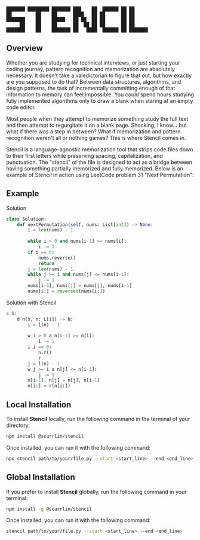 ```

███████ ████████ ███████ ███    ██  ██████ ██ ██      
██         ██    ██      ████   ██ ██      ██ ██      
███████    ██    █████   ██ ██  ██ ██      ██ ██      
     ██    ██    ██      ██  ██ ██ ██      ██ ██      
███████    ██    ███████ ██   ████  ██████ ██ ███████ 

```

## Overview

Whether you are studying for technical interviews, or just starting your coding journey, pattern recognition and memorization are absolutely necessary. It doesn't take a valedictorian to figure that out, but how exactly are you supposed to do that? Between data structures, algorithms, and design patterns, the task of incrementally committing enough of that information to memory can feel impossible. You could spend hours studying fully implemented algorithms only to draw a blank when staring at an empty code editor.

Most people when they attempt to memorize something study the full text and then attempt to regurgitate it on a blank page. Shocking, I know... but what if there was a step in between? What if memorization and pattern recognition weren't all or nothing games? This is where Stencil comes in.

Stencil is a language-agnostic memorization tool that strips code files down to their first letters while preserving spacing, capitalization, and punctuation. The "stencil" of the file is designed to act as a bridge between having something partially memorized and fully memorized. Below is an example of Stencil in action using LeetCode problem 31 "Next Permutation":

## Example

Solution

```python
class Solution:
    def nextPermutation(self, nums: List[int]) -> None:
        i = len(nums) - 1
        
        while i > 0 and nums[i-1] >= nums[i]:
            i -= 1
        if i == 0:
            nums.reverse()
            return
        j = len(nums) - 1
        while j >= i and nums[j] <= nums[i-1]:
            j -= 1
        nums[i-1], nums[j] = nums[j], nums[i-1]
        nums[i:] = reversed(nums[i:])
```

Solution with Stencil

```python
c S:
    d n(s, n: L[i]) -> N:
        i = l(n) - 1
        
        w i > 0 a n[i-1] >= n[i]:
            i -= 1
        i i == 0:
            n.r()
            r
        j = l(n) - 1
        w j >= i a n[j] <= n[i-1]:
            j -= 1
        n[i-1], n[j] = n[j], n[i-1]
        n[i:] = r(n[i:])
```

## Local Installation

To install **Stencil** locally, run the following command in the terminal of your directory:

```bash
npm install @scurrlin/stencil
```

Once installed, you can run it with the following command:

```bash
npx stencil path/to/your/file.py --start <start_line> --end <end_line>
```

## Global Installation

If you prefer to install **Stencil** globally, run the following command in your terminal:

```bash
npm install -g @scurrlin/stencil
```

Once installed, you can run it with the following command:

```bash
stencil path/to/your/file.py --start <start_line> --end <end_line>
```